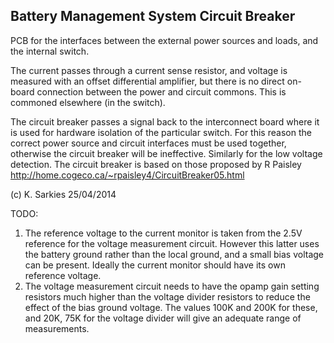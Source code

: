 Battery Management System Circuit Breaker
-----------------------------------------

PCB for the interfaces between the external power sources and loads, and the
internal switch.

The current passes through a current sense resistor, and voltage is measured
with an offset differential amplifier, but there is no direct on-board
connection between the power and circuit commons. This is commoned elsewhere
(in the switch).

The circuit breaker passes a signal back to the interconnect board where it
is used for hardware isolation of the particular switch. For this reason the
correct power source and circuit interfaces must be used together, otherwise
the circuit breaker will be ineffective. Similarly for the low voltage
detection. The circuit breaker is based on those proposed by R Paisley
http://home.cogeco.ca/~rpaisley4/CircuitBreaker05.html

(c) K. Sarkies 25/04/2014

TODO:
1. The reference voltage to the current monitor is taken from the 2.5V
reference for the voltage measurement circuit. However this latter uses the
battery ground rather than the local ground, and a small bias voltage can
be present. Ideally the current monitor should have its own reference voltage.
2. The voltage measurement circuit needs to have the opamp gain setting
resistors much higher than the voltage divider resistors to reduce the effect
of the bias ground voltage. The values 100K and 200K for these, and 20K, 75K
for the voltage divider will give an adequate range of measurements.
